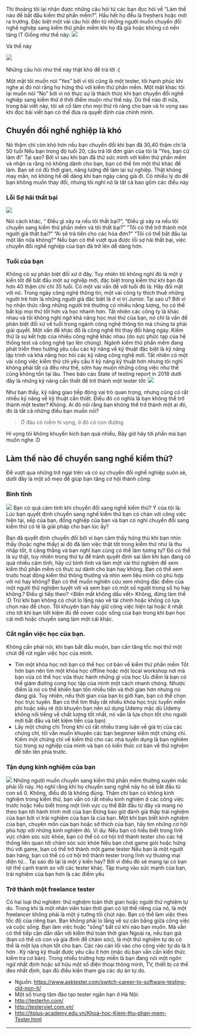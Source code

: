 Thi thoảng tôi lại nhận được những câu hỏi từ các bạn đọc hỏi về “Làm thế nào để bắt đầu kiểm thử phần mềm?”. Hầu hết họ đều là freshers hoặc mới ra trường. Đặc biệt một vài câu hỏi đến từ những người muốn chuyển đổi nghề nghiệp sang kiểm thử phần mềm khi họ đã già hoặc không có nền tảng IT
Giống như thế này: 
![](https://images.viblo.asia/547df2c3-7238-444e-9d7d-f387c0391acc.png)

Và thế  này

![](https://images.viblo.asia/90ea60fe-2f6e-46fd-95ad-4d3aa5f0d406.png) 

Những câu hỏi như thế này thật khó để trả lời :(

Một mặt tôi muốn nói “Yes” bởi vì tôi cũng là một tester, tôi hạnh phúc khi nghe ai đó nói rằng họ hứng thú với kiểm thử phần mềm. Một mặt khác tôi lại muốn nói “No” bởi vì nó thực sự là thách thức khi bạn chuyển đổi nghề nghiệp sang kiểm thử ở thời điểm muộn như thế này.
Dù thế nào đi nữa, trong bài viết này, tôi sẽ cố làm cho mọi thứ rõ ràng cho bạn và hi vọng sau khi đọc bài viết bạn có thể đưa ra quyết định của chính mình.
## Chuyển đổi nghề nghiệp là khó
Nó thậm chí còn khó hơn nếu bạn chuyển đổi khi bạn đã 30,40 thậm chí là 50 tuổi
Nếu bạn trong độ tuổi 20, câu trả lời đơn giản của tôi là “Yes, bạn cứ làm đi”
Tại sao? Bởi vì sau khi bạn đã thử sức mình với kiểm thử phần mềm và nhận ra rằng nó không dành cho bạn, bạn có thể tìm một thứ khác để làm. Bạn sẽ có đủ thời gian, năng lượng để làm lại sự nghiệp. Thật không may mắn, nó không hề dễ dàng khi bạn ngày càng già đi.
Có nhiều lý do để bạn không muốn thay đổi, nhưng tôi nghĩ nó là tất cả bao gồm các điều này
### Lỗi Sợ hãi thất bại
![](https://images.viblo.asia/155303d1-295e-4e27-8779-c4755f95ec5b.jpg)

Nói cách khác, “ Điều gì xảy ra nếu tôi thất bại?”, “Điều gì xảy ra nếu tôi chuyển sang kiểm thử phần mềm và tôi thất bại?”
“Tôi có thể trở thành một người già thất bại?”
“Ai sẽ trả tiền cho các hóa đơn?”
“Tôi có thể bắt đầu lại một lần nữa không?”
Nếu bạn có thể vượt qua được lỗi sợ hãi thất bại, việc chuyển đổi nghề nghiệp của bạn đã trở lên dễ dàng hơn.
### Tuổi của bạn
Không có sự phân biệt đối xử ở đây. Tuy nhiên tôi không nghĩ đó là một ý kiến tốt để bắt đầu một sự nghiệp mới, đặc biệt trong kiểm thử khi bạn đã hơn 40 thậm chí chỉ 35 tuổi. Có một vài vấn đề với tuổi đó là: 
Hãy đối mặt với nó. Trong ngày công nghệ thông tin, một vài công ty thích thuê những người trẻ hơn là những người già đăc biệt là ở vị trí Junior. Tại sao ư? Bởi vì họ nhận thức rằng những người trẻ thường có nhiều năng lượng, họ có thể bắt kịp mọi thứ tốt hơn và học nhanh hơn. Tất nhiên các công ty là khác nhau và tôi không nghi ngờ khả năng học mọi thứ của bạn, nó chỉ là vấn đề phân biệt đối xử về tuổi trong ngành công nghệ thông tin mà chúng ta phải giải quyết.
Một vấn đề khác đố là công nghệ thì thay đổi hàng ngày. Kiểm thử là sự kết hợp của nhiều công nghệ khác nhau (do sực phức tạp của hệ thống test và công nghệ tạo lên chúng). Ngành kiểm thử phần mềm đang phát triển theo hướng yêu cầu các kỹ năng về kỹ thuật đặc biệt là kỹ năng lập trình và khả năng học hỏi các kỹ năng công nghệ mới. Tất nhiên có một vài công việc kiểm thử chỉ yêu cầu ít kỹ năng kỹ thuật hơn nhưng tôi nghĩ không phải tất cả đều như thế, sớm hay muộn những công việc như thế cũng không tồn tại lâu.
Theo báo cáo State of testing report in 2018 dưới đây là những kỹ năng cần thiết để trờ thành một tester tốt:
![](https://images.viblo.asia/12bad80d-df61-40f0-9251-f4da6a3fdecf.png)

Như bạn thấy, kỹ năng giao tiếp đóng vai trò quan trọng, nhưng cũng có rất nhiều kỹ năng về kỹ thuật cần thiết.
Điều đó có nghĩa là bạn không thể trở thành một tester?
Không.
Ai đó nói rằng bạn không thể trở thành một ai đó, đó là tất cả những điều bạn muốn nói?
> Ở đâu có niềm hi vọng, ở đó có con đường 

Hi vọng tôi không khuyến kích bạn quá nhiều, Bây giờ hãy tới phần mà bạn muốn nghe :D
## Làm thế nào để chuyển sang nghề kiểm thử?
Để vượt qua những trở ngại trên và có sự chuyển đổi nghề nghiệp suôn sẻ, dưới đây là một số mẹo để giúp bạn tăng cơ hội thành công:
### Bình tĩnh
![](https://images.viblo.asia/6a0a76f7-439d-4973-9620-f49eef1b6d4d.jpg)
Bạn có quá cảm tính khi chuyển đổi sang nghề kiểm thử?
Ý của tôi là: Lúc bạn quyết định chuyển sang nghề kiểm thử bạn có chán với công việc hiện tại, sếp của bạn, đồng nghiệp của bạn và bạn có nghĩ chuyển đổi sang kiểm thử có lẽ là giải pháp cho bạn lúc ấy?

Bạn đã quyết định chuyển đổi bởi vì bạn cảm thấy hứng thú khi bạn nhìn thấy (hoặc nghe thấy) ai đó đã làm việc thật tốt trong kiểm thử như là thu nhập tốt, ít căng thẳng và bạn nghĩ bạn cũng có thể làm tương tự?
Đó có thể là sự thật, tuy nhiên trong thứ tự để tránh quyết định sai lầm khi bạn đang có quá nhiều cảm tính, hãy cứ bình tĩnh và làm một vài thử nghiệm để xem kiểm thử phần mềm có thực sự dành cho bạn hay không. Bạn có thể xem trước hoạt động kiểm thử thông thường và nhìn xem liệu mình có phù hợp với nó hay không? Bạn có thể muốn nghiên cứu xem những đặc điểm của một người thử nghiệm tuyệt vời và xem bạn có một số người trong số họ hay không.?
Điều gì tiếp theo?
<Biến mất không dấu vết>
Không, đừng làm thế :D
Trừ khi bạn không có chút lo lắng nào về tài chính hoặc không có lựa chọn nào để chọn. Tôi khuyên bạn hãy giữ công việc hiện tại hoặc ít nhất cho tới khi bạn tiết kiệm đủ để cover cuộc sống của bạn trong khi bạn học cái mới hoặc chuyển sang làm một cái khác.
### Cắt ngắn việc học của bạn.
Không cần phải nói, khi bạn bắt đầu muộn, bạn cần tăng tốc mọi thứ một chút để rút ngắn việc học của mình.
- Tìm một khóa học nơi bạn có thể học cơ bản về kiểm thử phần mềm
Tốt hơn bạn nên tìm một khóa học offline hoặc một local workshop nơi mà bạn vừa có thể học vừa thực hành những gì vừa học
Ưu điểm là bạn có thể giảm đường cong học tập của mình một cách nhanh chóng. Nhược điểm là nó có thể khiến bạn tốn nhiều tiền và thời gian hơn nhưng nó đáng giá. Tuy nhiên, nếu thời gian của bạn bị giới hạn, bạn có thể chọn học trực tuyến. Bạn có thể tìm thấy rất nhiều khóa học trực tuyến miễn phí hoặc siêu rẻ (tôi khuyên bạn nên sử dụng Udemy mặc dù Udemy không nổi tiếng về chất lượng tốt nhất, nó vẫn là lựa chọn tốt cho người mới bắt đầu và tiết kiệm tiền của bạn)
- Lấy một chứng chỉ
Trong khi có rất nhiều trang luận về giá trị của các chứng chỉ, tôi vẫn muốn khuyên các bạn beginner kiếm một chứng chỉ. Kiếm một chứng chỉ về kiểm thử cho các nhà tuyển dụng là bạn nghiêm túc trong sự nghiệp của mình và bạn có kiến thức cơ bản về thử nghiệm để tiến lên phía trước.
### Tận dụng kinh nghiệm của bạn
![](https://images.viblo.asia/73ba80e1-1914-4015-99ac-ff5169732fc3.jpg)
Những người muốn chuyển sang kiểm thử phần mềm thường xuyên mắc phải lỗi này. Họ nghĩ rằng khi họ chuyển sang nghề này họ sẽ bắt đầu từ con số 0.
Không, điều đó là không đúng.
Thậm chí bạn có không kinh nghiệm trong kiểm thử, bạn vẫn có rất nhiều kinh nghiệm ở các công việc trước hoặc hiểu biết trong một lĩnh vực cụ thể
Bắt đầu từ đây và mang nó theo bạn tới hành trình mới của bạn
Đừng bao giờ đánh giá thấp trải nghiệm của bạn bởi vì trải nghiệm của bạn là của bạn.
Một khi bạn biết kinh nghiệm của bạn, chuyên môn của bạn hoặc sở thích của bạn, hãy tìm những cơ hội phù hợp với những kinh nghiệm đó.
Ví dụ:
Nếu bạn có hiểu biết trong lĩnh vực chăm sóc sức khỏe, bạn có thể có cơ hội trở thành tester cho các hệ thống liên quan tới chăm sóc sức khỏe
Nếu bạn chơi game giỏi hoặc hứng thú với game, bạn có thể trở thành một game tester
Nếu bạn là một người bán hàng, bạn có thể có cơ hội trở thành tester trong lĩnh vự thương mại điện tử…
Tại sao đó lại là một ý kiến hay? Bởi vì điều đó sẽ mang lại có bạn lợi thế cạnh tranh so với các tester khác.
Tập trung vào sức mạnh của bạn, trải nghiệm của bạn hơn là các điểm yếu
### Trở thành một freelance tester
Có hai loại thử nghiệm: thử nghiệm toàn thời gian hoặc người thử nghiệm tự do. Trong khi là một nhân viên toàn thời gian có lợi thế riêng của nó, là một freelancer không phải là một ý tưởng tồi chút nào. Bạn có thể làm việc theo tốc độ của riêng bạn. Bạn không phải lo lắng về sự cân bằng giữa công việc và cuộc sống. Bạn làm việc hoặc "sống" bất cứ khi nào bạn muốn. Mà vẫn có thể tiếp cận dần dần với kiểm thử toàn thời gian
Ngoài ra, nếu bạn già (bạn có thể có con và gia đình để chăm sóc), là một thử nghiệm tự do có thể là một lựa chọn tốt cho bạn. Các rào cản lối vào cho công việc tự do là ít hơn . Kỹ năng kỹ thuật được yêu cầu ít hơn  (mặc dù bạn vẫn cần kiến thức kiểm tra cơ bản). Trong nhiều trường hợp miễn là bạn đang nói một ngôn ngữ nhất định hoặc sở hữu một số điện thoại thông minh, TV, thiết bị có thể đeo nhất định, bạn đủ điều kiện tham gia các dự án tự do.

* Nguồn: https://www.asktester.com/switch-career-to-software-testing-old-non-it/
* Một số trung tâm đào tạo tester ngắn hạn ở Hà Nội:
* http://testerhn.com/
* http://testerviet.com.vn/
* http://itplus-academy.edu.vn/Khoa-hoc-Kiem-thu-phan-mem-Tester.html

-----